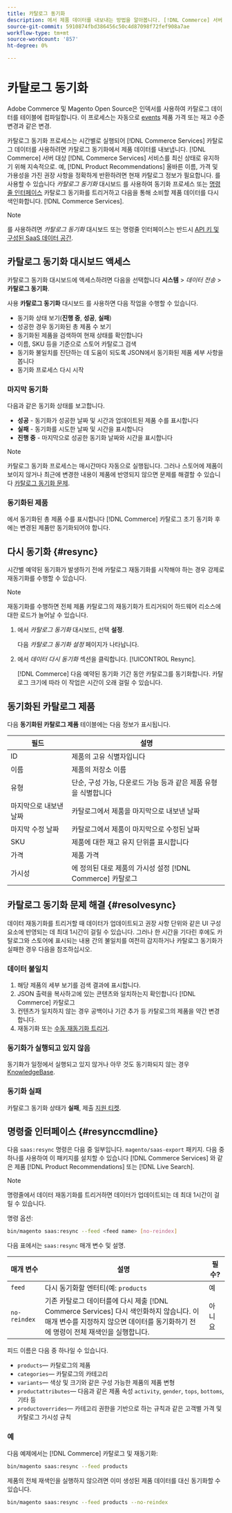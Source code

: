 ```yaml
---
title: 카탈로그 동기화
description: 에서 제품 데이터를 내보내는 방법을 알아봅니다. [!DNL Commerce] 서버 대상 [!DNL Commerce Services] 서비스를 최신 상태로 유지하기 위해 지속적으로"
source-git-commit: 5910874fbd386456c50c4d87098f72fef908a7ae
workflow-type: tm+mt
source-wordcount: '857'
ht-degree: 0%

---
```


# 카탈로그 동기화

Adobe Commerce 및 Magento Open Source은 인덱서를 사용하여 카탈로그 데이터를 테이블에 컴파일합니다. 이 프로세스는 자동으로 [events](https://docs.magento.com/user-guide/system/index-management-events.html) 제품 가격 또는 재고 수준 변경과 같은 변경.

카탈로그 동기화 프로세스는 시간별로 실행되어 [!DNL Commerce Services] 카탈로그 데이터를 사용하려면 카탈로그 동기화에서 제품 데이터를 내보냅니다. [!DNL Commerce] 서버 대상 [!DNL Commerce Services] 서비스를 최신 상태로 유지하기 위해 지속적으로. 예, [!DNL Product Recommendations] 올바른 이름, 가격 및 가용성을 가진 권장 사항을 정확하게 반환하려면 현재 카탈로그 정보가 필요합니다. 를 사용할 수 있습니다 _카탈로그 동기화_ 대시보드 를 사용하여 동기화 프로세스 또는 [명령줄 인터페이스](#resynccmdline) 카탈로그 동기화를 트리거하고 다음을 통해 소비할 제품 데이터를 다시 색인화합니다. [!DNL Commerce Services].

>[!NOTE]
>
> 를 사용하려면 _카탈로그 동기화_ 대시보드 또는 명령줄 인터페이스는 반드시 [API 키 및 구성된 SaaS 데이터 공간](saas.md).

## 카탈로그 동기화 대시보드 액세스

카탈로그 동기화 대시보드에 액세스하려면 다음을 선택합니다 **시스템** > _데이터 전송_ > **카탈로그 동기화**.

사용 **카탈로그 동기화** 대시보드 를 사용하면 다음 작업을 수행할 수 있습니다.

- 동기화 상태 보기(**진행 중**, **성공**, **실패**)
- 성공한 경우 동기화된 총 제품 수 보기
- 동기화된 제품을 검색하여 현재 상태를 확인합니다
- 이름, SKU 등을 기준으로 스토어 카탈로그 검색
- 동기화 불일치를 진단하는 데 도움이 되도록 JSON에서 동기화된 제품 세부 사항을 봅니다
- 동기화 프로세스 다시 시작

### 마지막 동기화

다음과 같은 동기화 상태를 보고합니다.

- **성공** - 동기화가 성공한 날짜 및 시간과 업데이트된 제품 수를 표시합니다
- **실패** - 동기화를 시도한 날짜 및 시간을 표시합니다
- **진행 중** - 마지막으로 성공한 동기화 날짜와 시간을 표시합니다

>[!NOTE]
>
> 카탈로그 동기화 프로세스는 매시간마다 자동으로 실행됩니다. 그러나 스토어에 제품이 보이지 않거나 최근에 변경한 내용이 제품에 반영되지 않으면 문제를 해결할 수 있습니다 [카탈로그 동기화 문제](#resolvesync).

### 동기화된 제품

에서 동기화된 총 제품 수를 표시합니다 [!DNL Commerce] 카탈로그 초기 동기화 후에는 변경된 제품만 동기화되어야 합니다.

## 다시 동기화 {#resync}

시간별 예약된 동기화가 발생하기 전에 카탈로그 재동기화를 시작해야 하는 경우 강제로 재동기화를 수행할 수 있습니다.

>[!NOTE]
>
> 재동기화를 수행하면 전체 제품 카탈로그의 재동기화가 트리거되어 하드웨어 리소스에 대한 로드가 늘어날 수 있습니다.

1. 에서 _카탈로그 동기화_ 대시보드, 선택 **설정**.

   다음 _카탈로그 동기화 설정_ 페이지가 나타납니다.

1. 에서 _데이터 다시 동기화_ 섹션을 클릭합니다. [!UICONTROL Resync].

   [!DNL Commerce] 다음 예약된 동기화 기간 동안 카탈로그를 동기화합니다. 카탈로그 크기에 따라 이 작업은 시간이 오래 걸릴 수 있습니다.

## 동기화된 카탈로그 제품

다음 **동기화된 카탈로그 제품** 테이블에는 다음 정보가 표시됩니다.

| 필드 | 설명 |
|---|---|
| ID | 제품의 고유 식별자입니다 |
| 이름 | 제품의 저장소 이름 |
| 유형 | 단순, 구성 가능, 다운로드 가능 등과 같은 제품 유형을 식별합니다 |
| 마지막으로 내보낸 날짜 | 카탈로그에서 제품을 마지막으로 내보낸 날짜 |
| 마지막 수정 날짜 | 카탈로그에서 제품이 마지막으로 수정된 날짜 |
| SKU | 제품에 대한 재고 유지 단위를 표시합니다 |
| 가격 | 제품 가격 |
| 가시성 | 에 정의된 대로 제품의 가시성 설정 [!DNL Commerce] 카탈로그 |

## 카탈로그 동기화 문제 해결 {#resolvesync}

데이터 재동기화를 트리거할 때 데이터가 업데이트되고 권장 사항 단위와 같은 UI 구성 요소에 반영되는 데 최대 1시간이 걸릴 수 있습니다. 그러나 한 시간을 기다린 후에도 카탈로그와 스토어에 표시되는 내용 간의 불일치를 여전히 감지하거나 카탈로그 동기화가 실패한 경우 다음을 참조하십시오.

### 데이터 불일치

1. 해당 제품의 세부 보기를 검색 결과에 표시합니다.
1. JSON 출력을 복사하고에 있는 콘텐츠와 일치하는지 확인합니다 [!DNL Commerce] 카탈로그
1. 컨텐츠가 일치하지 않는 경우 공백이나 기간 추가 등 카탈로그의 제품을 약간 변경합니다.
1. 재동기화 또는 [수동 재동기화 트리거](#resync).

### 동기화가 실행되고 있지 않음

동기화가 일정에서 실행되고 있지 않거나 아무 것도 동기화되지 않는 경우 [KnowledgeBase](https://support.magento.com/hc/en-us/articles/360042224851).

### 동기화 실패

카탈로그 동기화 상태가 **실패**, 제출 [지원 티켓](https://support.magento.com/hc/en-us/articles/360019088251).

## 명령줄 인터페이스 {#resynccmdline}

다음 `saas:resync` 명령은 다음 중 일부입니다. `magento/saas-export` 패키지. 다음 중 하나를 사용하여 이 패키지를 설치할 수 있습니다 [!DNL Commerce Services] 와 같은 제품 [!DNL Product Recommendations] 또는 [!DNL Live Search].

>[!NOTE]
>
> 명령줄에서 데이터 재동기화를 트리거하면 데이터가 업데이트되는 데 최대 1시간이 걸릴 수 있습니다.

명령 옵션:

```bash
bin/magento saas:resync --feed <feed name> [no-reindex]
```

다음 표에서는 `saas:resync` 매개 변수 및 설명.

| 매개 변수 | 설명 | 필수? |
|---| ---| ---|
| `feed` | 다시 동기화할 엔터티(예: `products` | 예 |
| `no-reindex` | 기존 카탈로그 데이터를에 다시 제출 [!DNL Commerce Services] 다시 색인화하지 않습니다. 이 매개 변수를 지정하지 않으면 데이터를 동기화하기 전에 명령이 전체 재색인을 실행합니다. | 아니요 |

피드 이름은 다음 중 하나일 수 있습니다.

- `products`— 카탈로그의 제품
- `categories`— 카탈로그의 카테고리
- `variants`— 색상 및 크기와 같은 구성 가능한 제품의 제품 변형
- `productattributes`— 다음과 같은 제품 속성 `activity`, `gender`, `tops`, `bottoms`, 기타 등
- `productoverrides`— 카테고리 권한을 기반으로 하는 규칙과 같은 고객별 가격 및 카탈로그 가시성 규칙

### 예

다음 예제에서는 [!DNL Commerce] 카탈로그 및 재동기화:

```bash
bin/magento saas:resync --feed products
```

제품의 전체 재색인을 실행하지 않으려면 이미 생성된 제품 데이터를 대신 동기화할 수 있습니다.

```bash
bin/magento saas:resync --feed products --no-reindex
```
